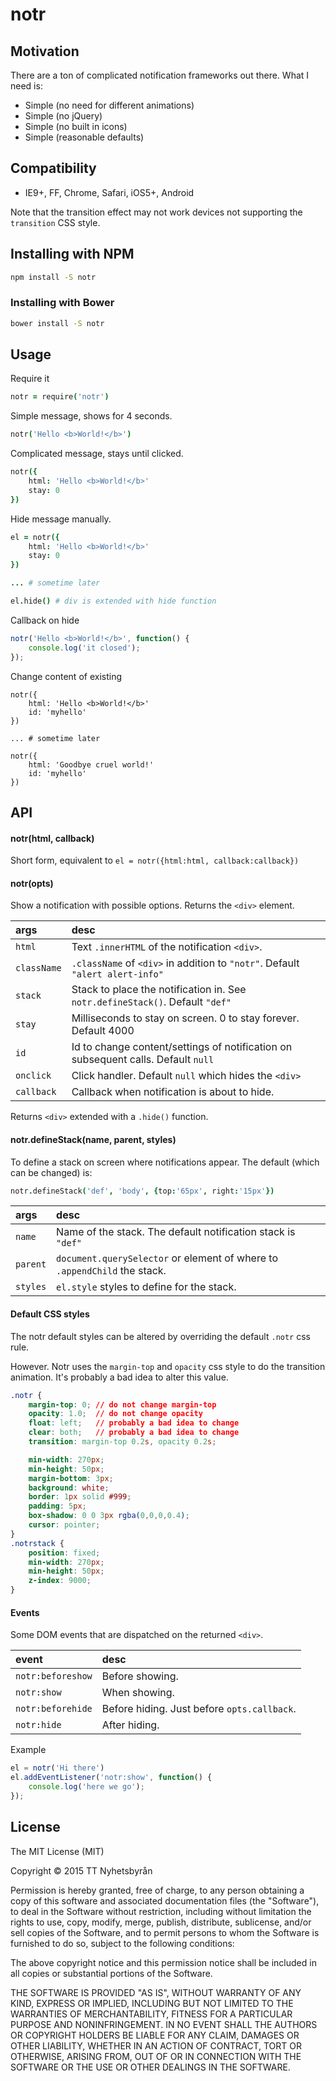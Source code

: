 notr
====

## Motivation

There are a ton of complicated notification frameworks out there. What I need is:

* Simple (no need for different animations)
* Simple (no jQuery)
* Simple (no built in icons)
* Simple (reasonable defaults)

## Compatibility

* IE9+, FF, Chrome, Safari, iOS5+, Android

Note that the transition effect may not work devices not supporting
the `transition` CSS style.

## Installing with NPM

```bash
npm install -S notr
```

### Installing with Bower

```bash
bower install -S notr
```

## Usage

Require it

```coffee
notr = require('notr')
```

Simple message, shows for 4 seconds.

```coffee
notr('Hello <b>World!</b>')
```

Complicated message, stays until clicked.

```coffee
notr({
    html: 'Hello <b>World!</b>'
    stay: 0
})
```

Hide message manually.

```coffee
el = notr({
    html: 'Hello <b>World!</b>'
    stay: 0
})

... # sometime later

el.hide() # div is extended with hide function
```

Callback on hide

```javascript
notr('Hello <b>World!</b>', function() {
    console.log('it closed');
});
```

Change content of existing

```
notr({
    html: 'Hello <b>World!</b>'
    id: 'myhello'
})

... # sometime later

notr({
    html: 'Goodbye cruel world!'
    id: 'myhello'
})
```

## API

#### notr(html, callback)

Short form, equivalent to `el = notr({html:html, callback:callback})`

#### notr(opts)

Show a notification with possible options. Returns the `<div>` element.

args        | desc
:---------- | :-----------------
`html`      | Text `.innerHTML` of the notification `<div>`.
`className` | `.className` of `<div>` in addition to `"notr"`. Default `"alert alert-info"`
`stack`     | Stack to place the notification in. See `notr.defineStack()`. Default `"def"`
`stay`      | Milliseconds to stay on screen. 0 to stay forever. Default 4000
`id`        | Id to change content/settings of notification on subsequent calls. Default `null`
`onclick`   | Click handler. Default `null` which hides the `<div>`
`callback`  | Callback when notification is about to hide.

Returns `<div>` extended with a `.hide()` function.

#### notr.defineStack(name, parent, styles)

To define a stack on screen where notifications appear. The default
(which can be changed) is:

```coffee
notr.defineStack('def', 'body', {top:'65px', right:'15px'})
```

args        | desc
:---------- | :-----------------
`name`      | Name of the stack. The default notification stack is `"def"`
`parent`    | `document.querySelector` or element of where to `.appendChild` the stack.
`styles`    | `el.style` styles to define for the stack.

#### Default CSS styles

The notr default styles can be altered by overriding the default `.notr` css rule.

However. Notr uses the `margin-top` and `opacity` css style to do the
transition animation. It's probably a bad idea to alter this value.

```css
.notr {
    margin-top: 0; // do not change margin-top
    opacity: 1.0;  // do not change opacity
    float: left;   // probably a bad idea to change
    clear: both;   // probably a bad idea to change
    transition: margin-top 0.2s, opacity 0.2s;

    min-width: 270px;
    min-height: 50px;
    margin-bottom: 3px;
    background: white;
    border: 1px solid #999;
    padding: 5px;
    box-shadow: 0 0 3px rgba(0,0,0,0.4);
    cursor: pointer;
}
.notrstack {
    position: fixed;
    min-width: 270px;
    min-height: 50px;
    z-index: 9000;
}
```

#### Events

Some DOM events that are dispatched on the returned `<div>`.

event             | desc
:---------------- | :-----------------
`notr:beforeshow` | Before showing.
`notr:show`       | When showing.
`notr:beforehide` | Before hiding. Just before `opts.callback`.
`notr:hide`       | After hiding.

Example

```javascript
el = notr('Hi there')
el.addEventListener('notr:show', function() {
    console.log('here we go');
});
```

License
-------

The MIT License (MIT)

Copyright © 2015 TT Nyhetsbyrån

Permission is hereby granted, free of charge, to any person obtaining
a copy of this software and associated documentation files (the
"Software"), to deal in the Software without restriction, including
without limitation the rights to use, copy, modify, merge, publish,
distribute, sublicense, and/or sell copies of the Software, and to
permit persons to whom the Software is furnished to do so, subject to
the following conditions:

The above copyright notice and this permission notice shall be
included in all copies or substantial portions of the Software.

THE SOFTWARE IS PROVIDED "AS IS", WITHOUT WARRANTY OF ANY KIND,
EXPRESS OR IMPLIED, INCLUDING BUT NOT LIMITED TO THE WARRANTIES OF
MERCHANTABILITY, FITNESS FOR A PARTICULAR PURPOSE AND
NONINFRINGEMENT. IN NO EVENT SHALL THE AUTHORS OR COPYRIGHT HOLDERS BE
LIABLE FOR ANY CLAIM, DAMAGES OR OTHER LIABILITY, WHETHER IN AN ACTION
OF CONTRACT, TORT OR OTHERWISE, ARISING FROM, OUT OF OR IN CONNECTION
WITH THE SOFTWARE OR THE USE OR OTHER DEALINGS IN THE SOFTWARE.
